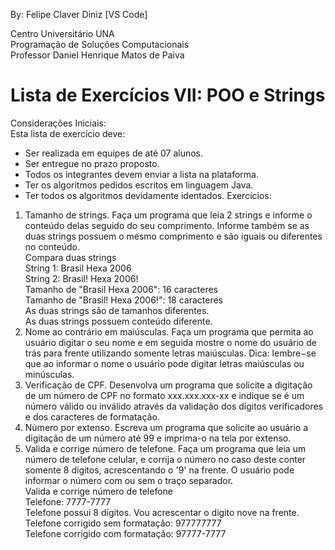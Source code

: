 By: Felipe Claver Diniz [VS Code]

Centro Universitário UNA<br>
Programação de Soluções Computacionais<br>
Professor Daniel Henrique Matos de Paiva<br>
# Lista de Exercícios VII: POO e Strings
Considerações Iniciais:<br>
Esta lista de exercício deve:
- Ser realizada em equipes de até 07 alunos.
- Ser entregue no prazo proposto.
- Todos os integrantes devem enviar a lista na plataforma.
- Ter os algoritmos pedidos escritos em linguagem Java.
- Ter todos os algoritmos devidamente identados.
Exercícios: <br>
1. Tamanho de strings. Faça um programa que leia 2 strings e informe o conteúdo delas seguido do seu comprimento. Informe também se as duas strings possuem o mesmo comprimento e são iguais ou diferentes no conteúdo.<br>
Compara duas strings<br>
String 1: Brasil Hexa 2006<br>
String 2: Brasil! Hexa 2006!<br>
Tamanho de "Brasil Hexa 2006": 16 caracteres<br>
Tamanho de "Brasil! Hexa 2006!": 18 caracteres<br>
As duas strings são de tamanhos diferentes.<br>
As duas strings possuem conteúdo diferente.<br>
2. Nome ao contrário em maiúsculas. Faça um programa que permita ao usuário digitar o seu nome e em seguida mostre o nome do usuário de trás para frente utilizando somente letras maiúsculas. Dica: lembre−se que ao informar o nome o usuário pode digitar letras maiúsculas ou minúsculas.
3. Verificação de CPF. Desenvolva um programa que solicite a digitação de um número de CPF no formato xxx.xxx.xxx-xx e indique se é um número válido ou inválido através da validação dos dígitos verificadores e dos caracteres de formatação.
4. Número por extenso. Escreva um programa que solicite ao usuário a digitação de um número até 99 e imprima-o na tela por extenso.
5. Valida e corrige número de telefone. Faça um programa que leia um número de telefone celular, e corrija o número no caso deste conter somente 8 dígitos, acrescentando o '9' na frente. O usuário pode informar o número com ou sem o traço separador.<br>
Valida e corrige número de telefone<br>
Telefone: 7777-7777<br>
Telefone possui 8 dígitos. Vou acrescentar o digito nove na frente.<br>
Telefone corrigido sem formatação: 977777777<br>
Telefone corrigido com formatação: 97777-7777<br>
